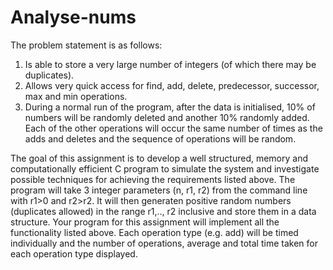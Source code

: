 # Analyse-nums
The problem statement is as follows:
1. Is able to store a very large number of integers (of which there may be duplicates).
2. Allows very quick access for find, add, delete, predecessor, successor, max and min operations.
3. During a normal run of the program, after the data is initialised, 10% of numbers will be randomly deleted and another 10% randomly added. Each of the other operations will occur the same number of times as the adds and deletes and the sequence of operations will be random.

The goal of this assignment is to develop a well structured, memory and computationally efficient C program to simulate the system and investigate possible techniques for achieving the requirements listed above. The program will take 3 integer parameters (n, r1, r2) from the command line with r1>0 and r2>r2. It will then generaten positive random numbers (duplicates allowed) in the range r1,.., r2 inclusive and store them in a data structure. Your program for this assignment will implement all the functionality listed above. Each operation type (e.g. add) will be timed individually and the number of operations, average and total time taken for each operation type displayed.

